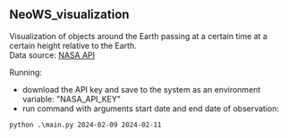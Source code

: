 ## NeoWS_visualization

Visualization of objects around the Earth passing at a certain time at a certain height relative to the Earth. <br>
Data source: [NASA API](https://api.nasa.gov/) 

Running: <br>
- download the API key and save to the system as an environment variable: "NASA_API_KEY"
- run command with arguments start date and end date of observation: 
```commandline
python .\main.py 2024-02-09 2024-02-11 
```
